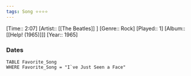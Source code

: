 ```yaml
---
tags: Song ⭐⭐⭐⭐ 
---
```

[Time:: 2:07]
[Artist:: [[The Beatles]] ]
[Genre:: Rock]
[Played:: 1]
[Album:: [[Help! (1965)]]]
[Year:: 1965]
### Dates
````dataview
TABLE Favorite_Song
WHERE Favorite_Song = "I`ve Just Seen a Face"
````